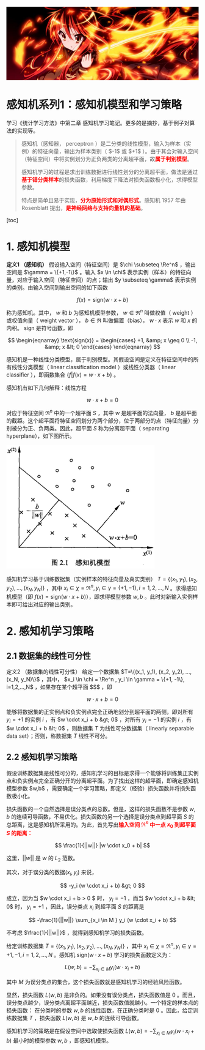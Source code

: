 [![header](../../../assets/header32.jpg)](https://yuenshome.github.io)

<script type="text/javascript" async src="https://cdn.mathjax.org/mathjax/latest/MathJax.js?config=TeX-MML-AM_CHTML"> </script>

# 感知机系列1：感知机模型和学习策略

学习《统计学习方法》中第二章 感知机学习笔记。更多的是摘抄，基于例子对算法的实现等。
<blockquote>感知机（感知器， perceptron ）是二分类的线性模型，输入为样本（实例）的特征向量，输出为样本类别（ $-1$ 或 $+1$ ）。由于其会对输入空间（特征空间）中将实例划分为正负两类的分离超平面，故<strong><span style="color: #ff0000;">属于判别模型</span></strong>。

感知机学习的过程是求出训练数据进行线性划分的分离超平面，做法是通过<strong><span style="color: #ff0000;">基于错分类样本</span></strong>的损失函数，利用梯度下降法对损失函数极小化，求得模型参数。

特点是简单且易于实现，<strong><span style="color: #ff0000;">分为原始形式和对偶形式</span></strong>。感知机 1957 年由 Rosenblatt 提出，<strong><span style="color: #ff0000;">是神经网络与支持向量机的基础</span></strong>。</blockquote>
[toc]

<!--more-->
<h1>1. 感知机模型</h1>
<strong>定义1 （感知机）</strong> 假设输入空间（特征空间）是 $\chi \subseteq \Re^n$ ，输出空间是 $\gamma = \{+1,-1\}$ 。输入 $x \in \chi$ 表示实例（样本）的特征向量，对应于输入空间（特征空间）的点；输出 $y \subseteq \gamma$ 表示实例的类别。由输入空间到输出空间的如下函数

$$
f(x) = \text{sign}(w \cdot x + b)
$$

称为感知机。其中， $w$ 和 $b$ 为感知机模型参数， $w \in \Re^n$ 叫做权值（ weight ）或权值向量（ weight vector ）， $b \in \Re$ 叫做偏置（bias）， $w \cdot x$ 表示 $w$ 和 $x$ 的内积。 $\text{sign}$ 是符号函数，即

$$
\begin{eqnarray}
\text{sign(x)} =
\begin{cases}
+1, &amp; x \geq 0 \\
-1, &amp; x &lt; 0
\end{cases}
\end{eqnarray}
$$

感知机是一种线性分类模型，属于判别模型。其假设空间是定义在特征空间中的所有线性分类模型（ linear classification model ）或线性分类器（ linear classifier ），即函数集合 $\{f|f(x)=w \cdot x + b\}$ 。

感知机有如下几何解释：线性方程

$$
w \cdot x + b = 0
$$

对应于特征空间 $\Re^n$ 中的一个超平面 $S$ ，其中 $w$ 是超平面的法向量， $b$ 是超平面的截距。这个超平面将特征空间划分为两个部分，位于两部分的点（特征向量）分别被分为正、负两类。因此，超平面 $S$ 称为分离超平面（ separating hyperplane），如下图所示。

<img class="aligncenter" src="./assets/perceptron%20model.png" alt="" width="389" height="323" />

感知机学习基于训练数据集（实例样本的特征向量及真实类别） $T = \{(x_1, y_1), (x_2, y_2), ..., (x_N, y_N)\}$ ，其中 $x_i \in \chi = \Re^n, y_i \in \gamma = \{+1, -1\} , i=1,2,...,N$ 。求得感知机模型（即 $f(x) = \text{sign}(w \cdot x + b)$），即求得模型参数 $w,b$ 。此时对新输入实例样本即可给出对应的输出类别。
<h1>2. 感知机学习策略</h1>
<h2>2.1 数据集的线性可分性</h2>
定义2 （数据集的线性可分性） 给定一个数据集 $T=\{(x_1, y_1), (x_2, y_2), ..., (x_N, y_N)\}$ ，其中， $x_i \in \chi = \Re^n , y_i \in \gamma = \{+1, -1\}, i=1,2,...,N$ ，如果存在某个超平面 $S$ ，即

$$
w \cdot x + b = 0
$$

能够将数据集的正实例点和负实例点完全正确地划分到超平面的两侧，即对所有 $y_i=+1$ 的实例 $i$ ，有 $w \cdot x_i + b &gt; 0$ ，对所有 $y_i = -1$ 的实例 $i$ ，有 $w \cdot x_i + b &lt; 0$ ，则数据集 $T$ 为线性可分数据集（ linearly separable data set）；否则，称数据集 $T$ 线性不可分。
<h2>2.2 感知机学习策略</h2>
假设训练数据集是线性可分的，感知机学习的目标是求得一个能够将训练集正实例点和负实例点完全正确分开的分离超平面。为了找出这样的超平面，即确定感知机模型参数 $w,b$ ，需要确定一个学习策略，即定义（经验）损失函数并将损失函数极小化。

损失函数的一个自然选择是误分类点的总数。但是，这样的损失函数不是参数 $w,b$ 的连续可导函数，不易优化。损失函数的另一个选择是误分类点到超平面 $S$ 的总距离，这是感知机所采用的。为此，首先写出<strong><span style="color: #ff0000;">输入空间 $\Re^n$ 中一点 $x_0$ 到超平面 $S$ 的距离：</span></strong>

$$ \frac{1}{||w||} |w \cdot x_0 + b| $$

这里，$||w||$ 是 $w$ 的 $L_2$ 范数。

其次，对于误分类的数据$(x_i, y_i)$ 来说，

$$
-y_i (w \cdot x_i + b) &gt; 0
$$

成立，因为当 $w \cdot x_i + b &gt; 0 $ 时， $y_i = -1$ ，而当 $w \cdot x_i + b &lt; 0$ 时， $y_i = +1$ ，因此，误分类点 $x_i$ 到超平面 $S$ 的距离是

$$
-\frac{1}{||w||} \sum_{x_i \in M } y_i (w \cdot x_i + b)
$$

不考虑 $\frac{1}{||w||}$ ，就得到感知机学习的损失函数。

给定训练数据集 $T=\{(x_1, y_1), (x_2, y_2), ..., (x_N, y_N)\}$ ，其中 $x_i \in \chi = \Re^n , y_i \in \gamma = {+1, -1}, i=1,2,..., N$ 。感知机 $\text{sign}(w \cdot x + b)$ 学习的损失函数定义为：

$$
L(w,b) = -\sum_{x_i \in M } y_i(w \cdot x_i + b)
$$

其中 $M$ 为误分类点的集合，这个损失函数就是感知机学习的经验风险函数。

显然，损失函数 $L(w,b)$ 是非负的。如果没有误分类点，损失函数值是 $0$ 。而且，误分类点越少，误分类点离超平面越近，损失函数值就越小。一个特定的样本点的损失函数： 在分类时的参数 $w,b$ 的线性函数，在正确分类时是 $0$ 。因此，给定训练数据集 $T$ ，损失函数 $L(w,b)$ 是 $w,b$ 的连续可导函数。

感知机学习的策略是在假设空间中选取使损失函数 $L(w,b) = -\sum_{x_i \in M } y_i(w \cdot x_i + b)$ 最小时的模型参数 $w,b$ ，即感知机模型。
<h1></h1>

